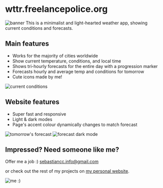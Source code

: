 # wttr.freelancepolice.org

![banner](https://i.imgur.com/yZug2Y7.png)
This is a minimalist and light-hearted weather app, showing current conditions and forecasts.


## Main features

 - Works for the majority of cities worldwide
 - Show current temperature, conditions, and local time
 - Shows tri-hourly forecasts for the entire day with a progression marker
 - Forecasts hourly and average temp and conditions for tomorrow
 - Cute icons made by me!

![current conditions](https://i.imgur.com/nlw2KPy.png)

## Website features

 - Super fast and responsive
 - Light & dark modes
 - Page's accent colour dynamically changes to match forecast

![tomorrow's forecast](http://puu.sh/IMEk4/75e6373651.jpg)
![forecast dark mode](http://puu.sh/IMEmF/3b7dfaf24d.png)

## Impressed? Need someone like me?
Offer me a job :)
sebastiancc.info@gmail.com

or check out the rest of my projects on [my personal website](https://sam.freelancepolice.org/).

![me :)](https://sam.freelancepolice.org/static/images/logo.webp)
